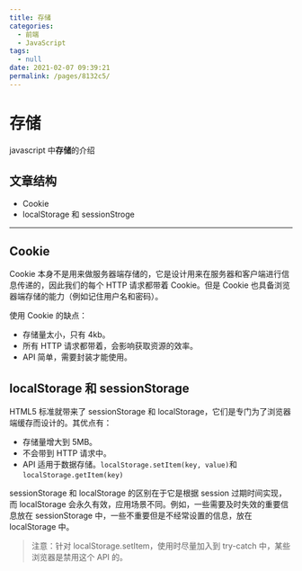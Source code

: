 ```yaml
---
title: 存储
categories: 
  - 前端
  - JavaScript
tags: 
  - null
date: 2021-02-07 09:39:21
permalink: /pages/8132c5/
---
```


# 存储

javascript 中**存储**的介绍

<!-- more -->

## 文章结构

- Cookie
- localStorage 和 sessionStroge

---

## Cookie

Cookie 本身不是用来做服务器端存储的，它是设计用来在服务器和客户端进行信息传递的，因此我们的每个 HTTP 请求都带着 Cookie。但是 Cookie 也具备浏览器端存储的能力（例如记住用户名和密码）。

使用 Cookie 的缺点：

- 存储量太小，只有 4kb。
- 所有 HTTP 请求都带着，会影响获取资源的效率。
- API 简单，需要封装才能使用。

## localStorage 和 sessionStorage

HTML5 标准就带来了 sessionStorage 和 localStorage，它们是专门为了浏览器端缓存而设计的。其优点有：

- 存储量增大到 5MB。
- 不会带到 HTTP 请求中。
- API 适用于数据存储。`localStorage.setItem(key, value)`和`localStorage.getItem(key)`

sessionStorage 和 localStorage 的区别在于它是根据 session 过期时间实现，而 localStorage 会永久有效，应用场景不同。例如，一些需要及时失效的重要信息放在 sessionStorage 中，一些不重要但是不经常设置的信息，放在 localStorage 中。

> 注意：针对 localStorage.setItem，使用时尽量加入到 try-catch 中，某些浏览器是禁用这个 API 的。
